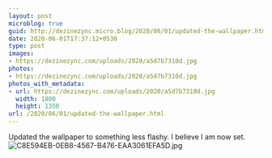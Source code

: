 ```yaml
---
layout: post
microblog: true
guid: http://dezinezync.micro.blog/2020/06/01/updated-the-wallpaper.html
date: 2020-06-01T17:37:12+0530
type: post
images:
- https://dezinezync.com/uploads/2020/a5d7b7310d.jpg
photos:
- https://dezinezync.com/uploads/2020/a5d7b7310d.jpg
photos_with_metadata:
- url: https://dezinezync.com/uploads/2020/a5d7b7310d.jpg
  width: 1800
  height: 1350
url: /2020/06/01/updated-the-wallpaper.html
---
```

Updated the wallpaper to something less flashy. I believe I am now set. 
![C8E594EB-0EB8-4567-B476-EAA3061EFA5D.jpg](https://dezinezync.com/uploads/2020/a5d7b7310d.jpg)
